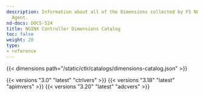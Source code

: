 ```yaml
---
description: Information about all of the Dimensions collected by F5 NGINX Controller
  Agent.
nd-docs: DOCS-524
title: NGINX Controller Dimensions Catalog
toc: false
weight: 20
type:
- reference
---
```


{{< dimensions path="/static/ctlr/catalogs/dimensions-catalog.json" >}}

{{< versions "3.0" "latest" "ctrlvers" >}}
{{< versions "3.18" "latest" "apimvers" >}}
{{< versions "3.20" "latest" "adcvers" >}}
